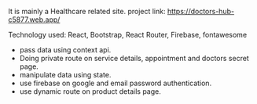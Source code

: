 It is mainly a Healthcare related site.
project link: https://doctors-hub-c5877.web.app/



Technology used: React, Bootstrap, React Router, Firebase, fontawesome

- pass data using context api.
- Doing private route on service details, appointment and doctors secret page.
- manipulate data using state.
- use firebase on google and email password authentication.
- use dynamic route on product details page.
